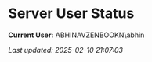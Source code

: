 ﻿# Server User Status

**Current User:** ABHINAVZENBOOKN\abhin

_Last updated: 2025-02-10 21:07:03_
